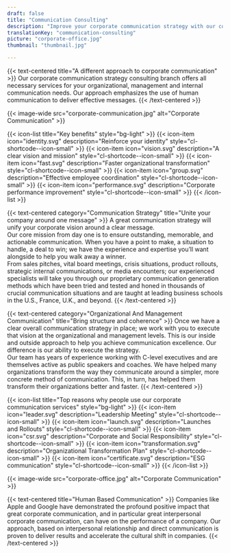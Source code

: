 ```yaml
---
draft: false
title: "Communication Consulting"
description: "Improve your corporate communication strategy with our consulting services."
translationKey: "communication-consulting"
picture: "corporate-office.jpg"
thumbnail: "thumbnail.jpg"

---
```


{{< text-centered title="A different approach to corporate communication" >}}
Our corporate communication strategy consulting branch offers all necessary services for your organizational, management and internal communication needs. Our approach emphasizes the use of human communication to deliver effective messages.
{{< /text-centered >}}

{{< image-wide src="corporate-communication.jpg" alt="Corporate Communication" >}}

{{< icon-list title="Key benefits" style="bg-light" >}}
	{{< icon-item icon="identity.svg" description="Reinforce your identity" style="cl-shortcode--icon-small" >}}
	{{< icon-item icon="vision.svg" description="A clear vision and mission" style="cl-shortcode--icon-small" >}}
	{{< icon-item icon="fast.svg" description="Faster organizational transformation" style="cl-shortcode--icon-small" >}}
	{{< icon-item icon="group.svg" description="Effective employee coordination" style="cl-shortcode--icon-small" >}}
	{{< icon-item icon="performance.svg" description="Corporate performance improvement" style="cl-shortcode--icon-small" >}}
{{< /icon-list >}}

{{< text-centered category="Communication Strategy" title="Unite your company around one message" >}}
A great communication strategy will unify your corporate vision around a clear message.<br>Our core mission from day one is to ensure outstanding, memorable, and actionable communication. When you have a point to make, a situation to handle, a deal to win; we have the experience and expertise you’ll want alongside to help you walk away a winner.<br>From sales pitches, vital board meetings, crisis situations, product rollouts, strategic internal communications, or media encounters; our experienced specialists will take you through our proprietary communication generation methods which have been tried and tested and honed  in thousands of crucial communication situations and are taught at leading business schools in the U.S., France, U.K., and beyond.
{{< /text-centered >}}

{{< text-centered category="Organizational And Management Communication" title="Bring structure and coherence" >}}
Once we have a clear overall communication strategy in place; we work with you to execute that vision at the organizational and management levels. This is our inside and outside approach to help you achieve communication excellence. Our difference is our ability to execute the strategy.<br>Our team has years of experience working with C-level executives and are themselves active as public speakers and coaches. We have helped many organizations transform the way they communicate around a simpler, more concrete method of communication. This, in turn, has helped them transform their organizations better and faster.
{{< /text-centered >}}
 
{{< icon-list title="Top reasons why people use our corporate communication services" style="bg-light" >}}
	{{< icon-item icon="leader.svg" description="Leadership Meeting" style="cl-shortcode--icon-small" >}}
	{{< icon-item icon="launch.svg" description="Launches and Rollouts" style="cl-shortcode--icon-small" >}}
	{{< icon-item icon="csr.svg" description="Corporate and Social Responsibility" style="cl-shortcode--icon-small" >}}
	{{< icon-item icon="transformation.svg" description="Organizational Transformation Plan" style="cl-shortcode--icon-small" >}}
	{{< icon-item icon="certificate.svg" description="ESG communication" style="cl-shortcode--icon-small" >}}
{{< /icon-list >}}

{{< image-wide src="corporate-office.jpg" alt="Corporate Communication" >}}

{{< text-centered title="Human Based Communication" >}}
Companies like Apple and Google have demonstrated the profound positive impact that great corporate communication, and in particular great interpersonal corporate communication, can have on the performance of a company. Our approach, based on interpersonal relationship and direct communication is proven to deliver results and accelerate the cultural shift in companies.
{{< /text-centered >}}
